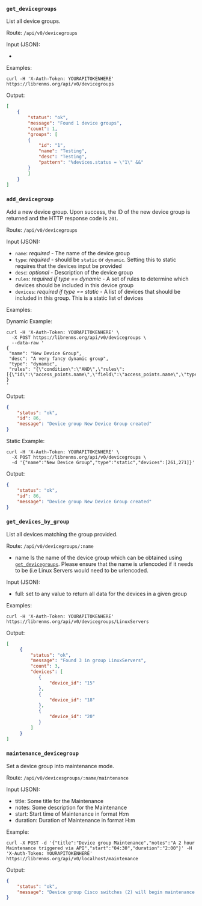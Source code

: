 ### `get_devicegroups`

List all device groups.

Route: `/api/v0/devicegroups`

Input (JSON):

  -

Examples:

```curl
curl -H 'X-Auth-Token: YOURAPITOKENHERE' https://librenms.org/api/v0/devicegroups
```

Output:

```json
[
    {
        "status": "ok",
        "message": "Found 1 device groups",
        "count": 1,
        "groups": [
        {
            "id": "1",
            "name": "Testing",
            "desc": "Testing",
            "pattern": "%devices.status = \"1\" &&"
        }
        ]
    }
]
```

### `add_devicegroup`

Add a new device group. Upon success, the ID of the new device group is returned
and the HTTP response code is `201`.

Route: `/api/v0/devicegroups`

Input (JSON):

- `name`: *required* - The name of the device group
- `type`: *required* - should be `static` or `dynamic`. Setting this to static
  requires that the devices input be provided
- `desc`: *optional* - Description of the device group
- `rules`: *required if type == dynamic* - A set of rules to determine which
  devices should be included in this device group
- `devices`: *required if type == static* - A list of devices that should be
  included in this group. This is a static list of devices

Examples:

Dynamic Example:

```curl
curl -H 'X-Auth-Token: YOURAPITOKENHERE' \
  -X POST https://librenms.org/api/v0/devicegroups \
  --data-raw '
{
 "name": "New Device Group", 
 "desc": "A very fancy dynamic group",
 "type": "dynamic", 
 "rules": "{\"condition\":\"AND\",\"rules\":[{\"id\":\"access_points.name\",\"field\":\"access_points.name\",\"type\":\"string\",\"input\":\"text\",\"operator\":\"equal\",\"value\":\"accesspoint1\"}],\"valid\":true}"
}
'
```

Output:

```json
{
    "status": "ok",
    "id": 86,
    "message": "Device group New Device Group created"
}
```

Static Example:

```curl
curl -H 'X-Auth-Token: YOURAPITOKENHERE' \
  -X POST https://librenms.org/api/v0/devicegroups \
  -d '{"name":"New Device Group","type":"static","devices":[261,271]}'
```

Output:

```json
{
    "status": "ok",
    "id": 86,
    "message": "Device group New Device Group created"
}
```


### `get_devices_by_group`

List all devices matching the group provided.

Route: `/api/v0/devicegroups/:name`

- name Is the name of the device group which can be obtained using
  [`get_devicegroups`](#function-get_devicegroups). Please ensure that
  the name is urlencoded if it needs to be (i.e Linux Servers would
  need to be urlencoded.

Input (JSON):

- full: set to any value to return all data for the devices in a given group

Examples:

```curl
curl -H 'X-Auth-Token: YOURAPITOKENHERE' https://librenms.org/api/v0/devicegroups/LinuxServers
```

Output:

```json
[
     {
         "status": "ok",
         "message": "Found 3 in group LinuxServers",
         "count": 3,
         "devices": [
            {
                "device_id": "15"
            },
            {
                "device_id": "18"
            },
            {
                "device_id": "20"
            }
         ]
     }
]
```

### `maintenance_devicegroup`

Set a device group into maintenance mode.

Route: `/api/v0/devicesgroups/:name/maintenance`

Input (JSON):

- title: Some title for the Maintenance
- notes: Some description for the Maintenance
- start: Start time of Maintenance in format H:m
- duration: Duration of Maintenance in format H:m

Example:

```curl
curl -X POST -d '{"title":"Device group Maintenance","notes":"A 2 hour Maintenance triggered via API","start":"04:30","duration":"2:00"}' -H 'X-Auth-Token: YOURAPITOKENHERE' https://librenms.org/api/v0/localhost/maintenance
```

Output:

```json
{
    "status": "ok",
    "message": "Device group Cisco switches (2) will begin maintenance mode at 5:00 for 2:00 h"
}
```
